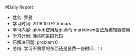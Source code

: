 #Daily Report
+ 姓名: 罗曼
+ 学习时间: 2018.10.1+2.5hours
+ 学习内容: github使用及git命令 markdown语法及编辑器使用
+ 学习计划: 晚些回来码代码
+ 已解决问题: problem 0
+ 总结: 学习不熟悉的东西还是要费一些时间. ：）